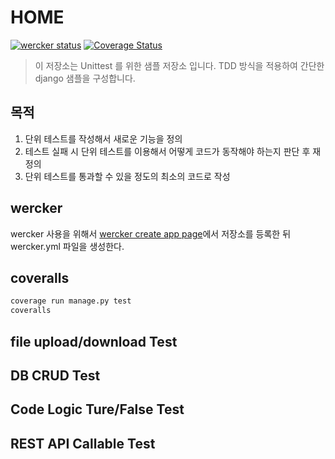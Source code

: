 # HOME
[![wercker status](https://app.wercker.com/status/a29ff540525cb0668306340890dcd898/m/master "wercker status")](https://app.wercker.com/project/byKey/a29ff540525cb0668306340890dcd898)
[![Coverage Status](https://coveralls.io/repos/github/Youngsoo77/unittestwithtdd/badge.svg)](https://coveralls.io/github/Youngsoo77/unittestwithtdd?branch=master)

> 이 저장소는 Unittest 를 위한 샘플 저장소 입니다. TDD 방식을 적용하여 간단한 django 샘플을 구성합니다.

## 목적
1. 단위 테스트를 작성해서 새로운 기능을 정의
2. 테스트 실패 시 단위 테스트를 이용해서 어떻게 코드가 동작해야 하는지 판단 후 재정의
3. 단위 테스트를 통과할 수 있을 정도의 최소의 코드로 작성

## wercker
wercker 사용을 위해서 [wercker create app page](https://app.wercker.com/applications/create)에서 저장소를 등록한 뒤 wercker.yml 파일을 생성한다.

## coveralls
```bash
coverage run manage.py test
coveralls
```

## file upload/download Test

## DB CRUD Test

## Code Logic Ture/False Test

## REST API Callable Test
